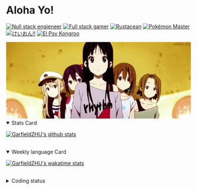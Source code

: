# Aloha Yo!

[![Null stack engieneer](https://img.shields.io/badge/-Null_stack_engineer-a890f0)](https://github.com/GarfieldZHU)
[![Full stack gamer](https://img.shields.io/badge/-Full_stack_gamer-78c850)](https://steamcommunity.com/profiles/76561198092274492/)
[![Rustacean](https://img.shields.io/badge/-Rustacean-f74c00)](https://www.rust-lang.org/)
[![Pokémon Master](https://img.shields.io/badge/-Pokémon_Master-f8d030)](https://www.pokemon.com/us/pokedex/)
[![けいおん!!](https://img.shields.io/badge/-けいおん!!-f85888)](https://ja.wikipedia.org/wiki/%E6%94%BE%E8%AA%B2%E5%BE%8C%E3%83%86%E3%82%A3%E3%83%BC%E3%82%BF%E3%82%A4%E3%83%A0_(%E3%82%A2%E3%83%AB%E3%83%90%E3%83%A0))
[![El Psy Kongroo](https://img.shields.io/badge/-El_Psy_Kongroo-6890f0)](https://mzh.moegirl.org.cn/zh-hans/El_psy_congroo)


<img width="640" src="https://raw.githubusercontent.com/GarfieldZHU/GarfieldZHU/master/assets/k-on-5.webp" />


<details open>
<summary>Stats Card</summary>
 
[![GarfieldZHU's github stats](https://github-readme-stats.vercel.app/api?username=GarfieldZHU&show_icons=true&theme=tokyonight)](https://github.com/anuraghazra/github-readme-stats)
 
</details>

<br/>

<details open>
<summary>Weekly language Card</summary>
 
[![GarfieldZHU's wakatime stats](https://github-readme-stats.vercel.app/api/wakatime?username=AlohaYo&theme=nightowl&layout=compact)](https://github.com/GarfieldZHU/GarfieldZHU)


<br/>

</details>

<details>

<summary>Coding status</summary>

<br/>

<!--START_SECTION:waka-->
**🐱 My Github Data** 

> 🏆 411 Contributions in the Year 2021
 > 
> 📦 490.7 kB Used in Github's Storage 
 > 
> 🚫 Not Opted to Hire
 > 
> 📜 63 Public Repositories 
 > 
> 🔑 34 Private Repositories  
 > 
**I'm a Night 🦉** 

```text
🌞 Morning    69 commits     ██░░░░░░░░░░░░░░░░░░░░░░░   10.87% 
🌆 Daytime    164 commits    ██████░░░░░░░░░░░░░░░░░░░   25.83% 
🌃 Evening    277 commits    ███████████░░░░░░░░░░░░░░   43.62% 
🌙 Night      125 commits    █████░░░░░░░░░░░░░░░░░░░░   19.69%

```


📊 **This Week I Spent My Time On** 

```text
💬 Programming Languages: 
TypeScript               11 hrs 1 min        ███████████████░░░░░░░░░░   61.71% 
Java                     5 hrs 12 mins       ███████░░░░░░░░░░░░░░░░░░   29.18% 
SCSS                     53 mins             █░░░░░░░░░░░░░░░░░░░░░░░░   4.95% 
JavaScript               26 mins             ░░░░░░░░░░░░░░░░░░░░░░░░░   2.46% 
JSON                     11 mins             ░░░░░░░░░░░░░░░░░░░░░░░░░   1.04%

🔥 Editors: 
VS Code                  12 hrs 32 mins      █████████████████░░░░░░░░   70.29% 
IntelliJ                 5 hrs 18 mins       ███████░░░░░░░░░░░░░░░░░░   29.71%

💻 Operating System: 
Mac                      12 hrs 32 mins      █████████████████░░░░░░░░   70.29% 
Windows                  5 hrs 18 mins       ███████░░░░░░░░░░░░░░░░░░   29.71%

```


 Last Updated on 02/08/2021
<!--END_SECTION:waka-->

</details>
